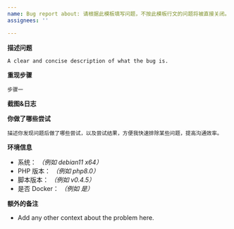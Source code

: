 ```yaml
---
name: Bug report about: 请根据此模板填写问题，不按此模板行文的问题将被直接关闭。Create a report to help us improve. title: bug_report labels: ''
assignees: ''

---
```


**描述问题**

```
A clear and concise description of what the bug is.
```

**重现步骤**

```
步骤一
```

**截图&日志**

**你做了哪些尝试**

```
描述你发现问题后做了哪些尝试，以及尝试结果，方便我快速排除某些问题，提高沟通效率。
```

**环境信息**

- 系统：  *（例如 debian11 x64）*
- PHP 版本：  *（例如 php8.0）*
- 脚本版本：  *（例如 v0.4.5）*
- 是否 Docker：  *（例如 是）*

**额外的备注**

- Add any other context about the problem here.
